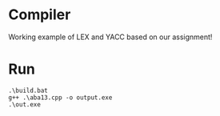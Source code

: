 # Compiler

Working example of LEX and YACC based on our assignment!

# Run
``` 
.\build.bat
g++ .\aba13.cpp -o output.exe
.\out.exe
```